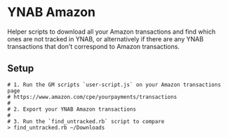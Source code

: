 # YNAB Amazon

Helper scripts to download all your Amazon transactions and find which ones are not tracked in YNAB, or alternatively if there are any YNAB transactions that don't correspond to Amazon transactions.

## Setup

```
# 1. Run the GM scripts `user-script.js` on your Amazon transactions page
# https://www.amazon.com/cpe/yourpayments/transactions
#
# 2. Export your YNAB Amazon transactions
#
# 3. Run the `find_untracked.rb` script to compare
> find_untracked.rb ~/Downloads
```
